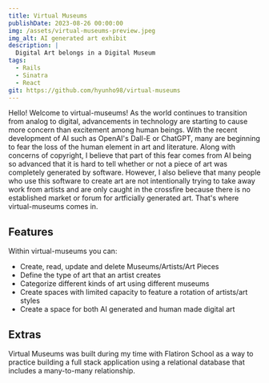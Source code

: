 ```yaml
---
title: Virtual Museums
publishDate: 2023-08-26 00:00:00
img: /assets/virtual-museums-preview.jpeg
img_alt: AI generated art exhibit
description: |
  Digital Art belongs in a Digital Museum
tags:
  - Rails
  - Sinatra
  - React
git: https://github.com/hyunho98/virtual-museums
---
```


Hello! Welcome to virtual-museums! As the world continues to transition from analog to digital, advancements in technology are starting to cause more concern than excitement among human beings. With the recent development of AI such as OpenAI's Dall-E or ChatGPT, many are beginning to fear the loss of the human element in art and literature. Along with concerns of copyright, I believe that part of this fear comes from AI being so advanced that it is hard to tell whether or not a piece of art was completely generated by software. However, I also believe that many people who use this software to create art are not intentionally trying to take away work from artists and are only caught in the crossfire because there is no established market or forum for artficially generated art. That's where virtual-museums comes in.

## Features

Within virtual-museums you can:
- Create, read, update and delete Museums/Artists/Art Pieces
- Define the type of art that an artist creates
- Categorize different kinds of art using different museums
- Create spaces with limited capacity to feature a rotation of artists/art styles
- Create a space for both AI generated and human made digital art

## Extras

Virtual Museums was built during my time with Flatiron School as a way to practice building a full stack application using a relational database that includes a many-to-many relationship.
